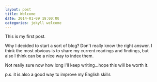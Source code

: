 ```yaml
---
layout: post
title: Welcome
date: 2014-01-09 18:00:00
categories: jekyll welcome
---
```


This is my first post.

Why I decided to start a sort of blog? 
Don't really know the right answer. I think the most obvious is to share my current readings and findings, 
but also I think can be a nice way to index them.

Not really sure now how long I'll keep writing...hope this will be worth it.

p.s. it is also a good way to improve my English skills  
